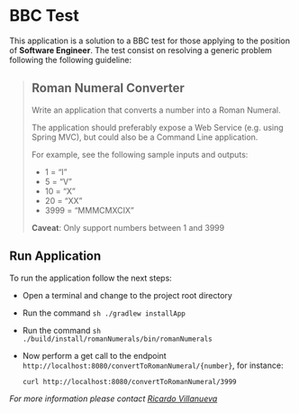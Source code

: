 BBC Test
============

This application is a solution to a BBC test for those applying to the position of **Software Engineer**. The test consist on resolving a generic problem following the following guideline:

> Roman Numeral Converter
> ---------------------
>
> Write an application that converts a number into a Roman Numeral.
> 
> The application should preferably expose a Web Service (e.g. using Spring MVC), but could also be a Command Line application.
> 
> For example, see the following sample inputs and outputs:
>
> - 1 = “I”
> - 5 = “V”
> - 10 = “X”
> - 20 = “XX”
> - 3999 = “MMMCMXCIX”
> 
> 
> **Caveat**: Only support numbers between 1 and 3999

Run Application
----------------
To run the application follow the next steps:
 
 - Open a terminal and change to the project root directory
 - Run the command `sh ./gradlew installApp`
 - Run the command `sh ./build/install/romanNumerals/bin/romanNumerals`
 - Now perform a get call to the endpoint `http://localhost:8080/convertToRomanNumeral/{number}`, for instance:
 
   `curl http://localhost:8080/convertToRomanNumeral/3999`

*For more information please contact [Ricardo Villanueva](villanueva.ricardo@gmail.com)*